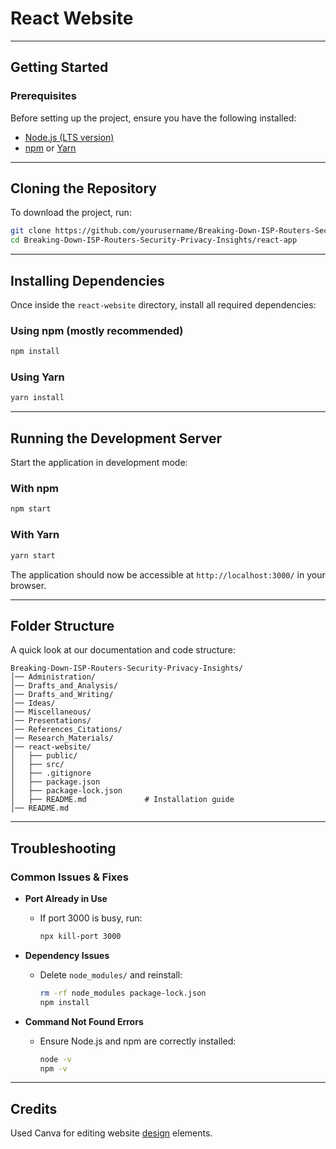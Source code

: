 # React Website

---

## Getting Started

### Prerequisites
Before setting up the project, ensure you have the following installed:

- [Node.js (LTS version)](https://nodejs.org/)
- [npm](https://www.npmjs.com/) or  [Yarn](https://yarnpkg.com/)

---

## Cloning the Repository
To download the project, run:

```sh
git clone https://github.com/yourusername/Breaking-Down-ISP-Routers-Security-Privacy-Insights.git
cd Breaking-Down-ISP-Routers-Security-Privacy-Insights/react-app
```

---

## Installing Dependencies
Once inside the `react-website` directory, install all required dependencies:

### Using npm (mostly recommended)
```sh
npm install
```

### Using Yarn
```sh
yarn install
```

---

## Running the Development Server
Start the application in development mode:

### With npm
```sh
npm start
```

### With Yarn
```sh
yarn start
```

The application should now be accessible at `http://localhost:3000/` in your browser.

---

## Folder Structure
A quick look at our documentation and code structure:

```
Breaking-Down-ISP-Routers-Security-Privacy-Insights/
│── Administration/
│── Drafts_and_Analysis/
│── Drafts_and_Writing/
│── Ideas/
│── Miscellaneous/
│── Presentations/
│── References_Citations/
│── Research_Materials/
│── react-website/               
│   ├── public/               
│   ├── src/                 
│   ├── .gitignore            
│   ├── package.json          
│   ├── package-lock.json     
│   ├── README.md             # Installation guide
│── README.md                 

```

---

## Troubleshooting
### Common Issues & Fixes
- **Port Already in Use**
    - If port 3000 is busy, run:
      ```sh
      npx kill-port 3000
      ```

- **Dependency Issues**
    - Delete `node_modules/` and reinstall:
      ```sh
      rm -rf node_modules package-lock.json
      npm install
      ```

- **Command Not Found Errors**
    - Ensure Node.js and npm are correctly installed:
      ```sh
      node -v
      npm -v
      ```

---

## Credits
Used Canva for editing website [design](https://www.canva.com/design/DAGgcECzDpM/i4bsXgCbwQMbT6isTZ9_nA/edit?utm_content=DAGgcECzDpM&utm_campaign=designshare&utm_medium=link2&utm_source=sharebutton)
elements. 


